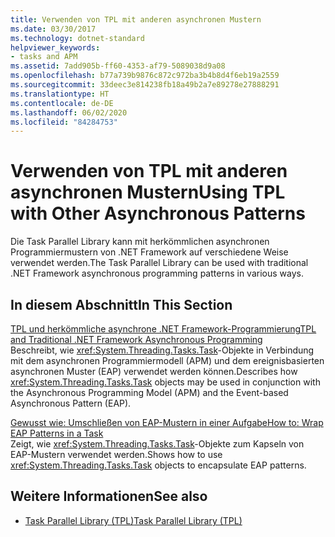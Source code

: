 ```yaml
---
title: Verwenden von TPL mit anderen asynchronen Mustern
ms.date: 03/30/2017
ms.technology: dotnet-standard
helpviewer_keywords:
- tasks and APM
ms.assetid: 7add905b-ff60-4353-af79-5089038d9a08
ms.openlocfilehash: b77a739b9876c872c972ba3b4b8d4f6eb19a2559
ms.sourcegitcommit: 33deec3e814238fb18a49b2a7e89278e27888291
ms.translationtype: HT
ms.contentlocale: de-DE
ms.lasthandoff: 06/02/2020
ms.locfileid: "84284753"
---
```

# <a name="using-tpl-with-other-asynchronous-patterns"></a><span data-ttu-id="821d0-102">Verwenden von TPL mit anderen asynchronen Mustern</span><span class="sxs-lookup"><span data-stu-id="821d0-102">Using TPL with Other Asynchronous Patterns</span></span>
<span data-ttu-id="821d0-103">Die Task Parallel Library kann mit herkömmlichen asynchronen Programmiermustern von .NET Framework auf verschiedene Weise verwendet werden.</span><span class="sxs-lookup"><span data-stu-id="821d0-103">The Task Parallel Library can be used with traditional .NET Framework asynchronous programming patterns in various ways.</span></span>  
  
## <a name="in-this-section"></a><span data-ttu-id="821d0-104">In diesem Abschnitt</span><span class="sxs-lookup"><span data-stu-id="821d0-104">In This Section</span></span>  
 [<span data-ttu-id="821d0-105">TPL und herkömmliche asynchrone .NET Framework-Programmierung</span><span class="sxs-lookup"><span data-stu-id="821d0-105">TPL and Traditional .NET Framework Asynchronous Programming</span></span>](tpl-and-traditional-async-programming.md)  
 <span data-ttu-id="821d0-106">Beschreibt, wie <xref:System.Threading.Tasks.Task>-Objekte in Verbindung mit dem asynchronen Programmiermodell (APM) und dem ereignisbasierten asynchronen Muster (EAP) verwendet werden können.</span><span class="sxs-lookup"><span data-stu-id="821d0-106">Describes how <xref:System.Threading.Tasks.Task> objects may be used in conjunction with the Asynchronous Programming Model (APM) and the Event-based Asynchronous Pattern (EAP).</span></span>  
  
 [<span data-ttu-id="821d0-107">Gewusst wie: Umschließen von EAP-Mustern in einer Aufgabe</span><span class="sxs-lookup"><span data-stu-id="821d0-107">How to: Wrap EAP Patterns in a Task</span></span>](how-to-wrap-eap-patterns-in-a-task.md)  
 <span data-ttu-id="821d0-108">Zeigt, wie <xref:System.Threading.Tasks.Task>-Objekte zum Kapseln von EAP-Mustern verwendet werden.</span><span class="sxs-lookup"><span data-stu-id="821d0-108">Shows how to use <xref:System.Threading.Tasks.Task> objects to encapsulate EAP patterns.</span></span>  
  
## <a name="see-also"></a><span data-ttu-id="821d0-109">Weitere Informationen</span><span class="sxs-lookup"><span data-stu-id="821d0-109">See also</span></span>

- [<span data-ttu-id="821d0-110">Task Parallel Library (TPL)</span><span class="sxs-lookup"><span data-stu-id="821d0-110">Task Parallel Library (TPL)</span></span>](task-parallel-library-tpl.md)
